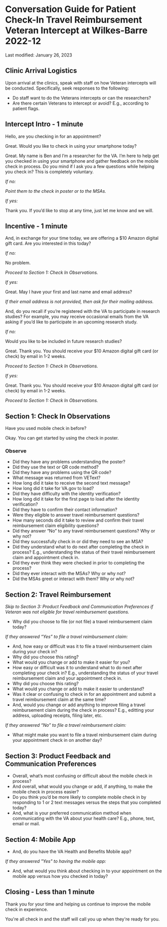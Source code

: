 # Conversation Guide for Patient Check-In Travel Reimbursement Veteran Intercept at Wilkes-Barre 2022-12  

Last modified: January 26, 2023

## Clinic Arrival Logistics

Upon arrival at the clinics, speak with staff on how Veteran intercepts will be conducted. Specifically, seek responses to the following: 

- Do staff want to do the Veterans intercepts or can the researchers?  
- Are there certain Veterans to intercept or avoid? E.g., according to patient flags. 

## Intercept Intro - 1 minute 

Hello, are you checking in for an appointment?

Great. Would you like to check in using your smartphone today? 

Great. My name is Ben and I’m a researcher for the VA. I’m here to help get you checked in using your smartphone and gather feedback on the mobile check in process. Do you mind if I ask you a few questions while helping you check in? This is completely voluntary. 

*If no:* 

*Point them to the check in poster or to the MSAs.* 

*If yes:* 

Thank you. If you’d like to stop at any time, just let me know and we will.    

## Incentive - 1 minute 

And, in exchange for your time today, we are offering a $10 Amazon digital gift card. Are you interested in this today? 

*If no:* 

No problem. 

*Proceed to Section 1: Check In Observations.* 

*If yes:* 

Great. May I have your first and last name and email address? 

*If their email address is not provided, then ask for their mailing address.* 

And, do you recall if you’re registered with the VA to participate in research studies? For example, you may receive occasional emails from the VA asking if you’d like to participate in an upcoming research study.   

*If no:*

Would you like to be included in future research studies?

Great. Thank you. You should receive your $10 Amazon digital gift card (or check) by email in 1-2 weeks.  

*Proceed to Section 1: Check In Observations.* 

*If yes:* 

Great. Thank you. You should receive your $10 Amazon digital gift card (or check) by email in 1-2 weeks.  

*Proceed to Section 1: Check In Observations.* 

## Section 1: Check In Observations

Have you used mobile check in before? 

Okay. You can get started by using the check in poster.  

### Observe  

- Did they have any problems understanding the poster? 
- Did they use the text or QR code method? 
- Did they have any problems using the QR code? 
- What message was returned from VEText? 
- How long did it take to receive the second text message? 
- How long did it take for VA.gov to load? 
- Did they have difficulty with the identity verification? 
- How long did it take for the first page to load after the identity verification? 
- Did they have to confirm their contact information?
- Were they eligible to answer travel reimbursement questions? 
- How many seconds did it take to review and confirm their travel reimbursement claim eligibility questions?
- Did they answer “No” to any travel reimbursement questions? Why or why not?
- Did they successfully check in or did they need to see an MSA?
- Did they understand what to do next after completing the check in process? E.g., understanding the status of their travel reimbursement claim and appointment check in.
- Did they ever think they were checked in prior to completing the process?
- Did they ever interact with the MSAs? Why or why not? 
- Did the MSAs greet or interact with them? Why or why not?

## Section 2: Travel Reimbursement 

*Skip to Section 3: Product Feedback and Communication Preferences if Veteran was not eligible for travel reimbursement questions.* 

- Why did you choose to file (or not file) a travel reimbursement claim today? 

*If they answered “Yes” to file a travel reimbursement claim:* 

- And, how easy or difficult was it to file a travel reimbursement claim during your check in?
- Why did you choose this rating?
- What would you change or add to make it easier for you? 
- How easy or difficult was it to understand what to do next after completing your check in? E.g., understanding the status of your travel reimbursement claim and your appointment check in.
- Why did you choose this rating?
- What would you change or add to make it easier to understand? 
- Was it clear or confusing to check in for an appointment and submit a travel reimbursement claim at the same time?
- And, would you change or add anything to improve filing a travel reimbursement claim during the check in process? E.g., editting your address, uploading receipts, filing later, etc.  

*If they answered “No” to file a travel reimbursement claim:*

- What might make you want to file a travel reimbursement claim during your appointment check in on another day? 

## Section 3: Product Feedback and Communication Preferences

- Overall, what’s most confusing or difficult about the mobile check in process?
- And overall, what would you change or add, if anything, to make the mobile check in process easier?
- Do you think you’d be more likely to complete mobile check in by responding to 1 or 2 text messages versus the steps that you completed today? 
- And, what is your preferred communication method when communicating with the VA about your health care? E.g., phone, text, email or mail. 

## Section 4: Mobile App

- And, do you have the VA Health and Benefits Mobile app? 

*If they answered "Yes" to having the mobile app:* 

- And, what would you think about checking in to your appointment on the mobile app versus how you checked in today? 

## Closing - Less than 1 minute 

Thank you for your time and helping us continue to improve the mobile check in experience. 

You're all check in and the staff will call you up when they're ready for you. 
